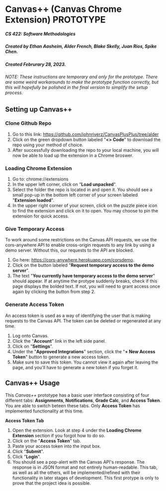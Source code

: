 # Canvas++ (Canvas Chrome Extension) **PROTOTYPE**
##### CS 422: Software Methodologies
##### Created by Ethan Aasheim, Alder French, Blake Skelly, Juan Rios, Spike Chen.
##### Created Februrary 28, 2023.

###### NOTE: These instructions are temporary and only for the prototype. There are some weird workarounds to make the prototype function correctly, but this will hopefully be polished in the final version to simplify the setup process. </em></p>

## Setting up Canvas++
### Clone Github Repo
1. Go to this link: https://github.com/johnriverz/CanvasPlusPlus/tree/alder
2. Click on the green dropdown button labeled "**<> Code**" to download the repo using your method of choice.
3. After successfully downloading the repo to your local machine, you will now be able to load up the extension in a Chrome broswer.
  
### Loading Chrome Extension
1. Go to: chrome://extensions
2. In the upper left corner, click on "**Load unpacked**".
3. Select the folder the repo is located in and open it. You should see a small pop-up in the bottom left corner of your screen labeled "**Extension loaded**".
4. In the upper right corner of your screen, click on the puzzle piece icon to find the extension and click on it to open. You may choose to pin the extension for quick access.

### Give Temporary Access
To work around some restrictions on the Canvas API requests, we use the cors-anywhere API to enable cross-origin requests to any link by using a demo server. Without this, our requests to   the API are blocked.
1. Go here: https://cors-anywhere.herokuapp.com/corsdemo.
2. Click on the button labeled "**Request temporary access to the demo server**".
3. The text "**You currently have temporary access to the demo server**" should appear. If at anytime the protype suddenly breaks, check if this page displays the bolded text. If not, you will need to grant access once again by clicking the button from step 2.
 
### Generate Access Token
An access token is used as a way of identifying the user that is making requests to the Canvas API. The token can be deleted or regenerated at any time.
1. Log onto Canvas.
2. Click the "**Account**" link in the left side panel.
3. Click on "**Settings**".
4. Under the "**Approved Integrations**" section, click the "**+ New Access Token**" button to generate a new access token.
5. Make sure to save this token. You cannot view it again after leaving the page, and you'll have to generate a new token if you forget it.

## Canvas++ Usage
This <em>Canvas++</em> prototype has a basic user interface consisting of four different tabs: **Assignments**, **Notifications**, **Grade Calc**, and **Access Token**. You are able to switch beteen these tabs. Only **Access Token** has implemented functionality at this time.

**Access Token Tab**
1. Open the extension. Look at step 4 under the **Loading Chrome Extension** section if you forgot how to do so.
2. Click on the "**Access Token**" tab.
3. Paste your access token into the input box.
4. Click "**Submit**".
5. Click "**Login**".
6. You should see a pop-alert with the Canvas API's response. The response is in JSON format and not entirely human-readable.
This tab, as well as all the others, will be implemented/refined with their functionality in later stages of development. This first protype is only to prove that the project idea is possible. 
